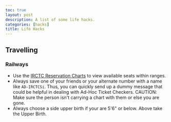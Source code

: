 ```yaml
---
toc: true
layout: post
description: A list of some life hacks.
categories: [hacks]
title: Life Hacks
---
```


## Travelling
### Railways
* Use the [IRCTC Reservation Charts](https://www.irctc.co.in/online-charts/) to view available seats within ranges.
* Always save one of your friends or your alternate number with a name like `AD-IRCTCSi`. Thus, you can quickly send up a dummy message that could be helpful in dealing with Ad-Hoc Ticket Checkers. CAUTION: Make sure the person isn't carrying a chart with them or else you are gone.
* Always choose a side upper birth if your are 5'6" or below. Above take the Upper Birth.